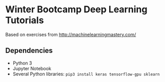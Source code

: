 # Winter Bootcamp Deep Learning Tutorials

Based on exercises from http://machinelearningmastery.com/

## Dependencies
* Python 3
* Jupyter Notebook
* Several Python libraries: `pip3 install keras tensorflow-gpu sklearn`